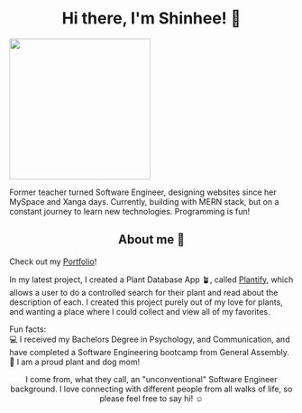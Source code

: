 ### <h1 align="center">Hi there, I'm Shinhee! 👋</h1>

<img align="center" src="https://media.giphy.com/media/YrZECW1GgBkqat6F0B/giphy.gif" width="250" height="250"/>

Former teacher turned Software Engineer, designing websites since her MySpace and Xanga days. Currently, building with MERN stack, but on a constant journey to learn new technologies. Programming is fun!

<h2 align="center">About me 💭</h2>

Check out my [Portfolio](https://shinheep.github.io/)!

In my latest project, I created a Plant Database App 🪴, called [Plantify](https://shinheep.github.io/Plantify/#/), which allows a user to do a controlled search for their plant and read about the description of each. I created this project purely out of my love for plants, and wanting a place where I could collect and view all of my favorites.

Fun facts: <br>
💻 I received my Bachelors Degree in Psychology, and Communication, and have completed a Software Engineering bootcamp from General Assembly. <br>
🐶 I am a proud plant and dog mom!

<p align="center">I come from, what they call, an "unconventional" Software Engineer background. I love connecting with different people from all walks of life, so please feel free to say hi! ☺️</p>

<!--
**shinheep/shinheep** is a ✨ _special_ ✨ repository because its `README.md` (this file) appears on your GitHub profile.

Here are some ideas to get you started:

- 🔭 I’m currently working on ...
- 🌱 I’m currently learning ...
- 👯 I’m looking to collaborate on ...
- 🤔 I’m looking for help with ...
- 💬 Ask me about ...
- 📫 How to reach me: ...
- 😄 Pronouns: ...
- ⚡ Fun fact: ...
-->
